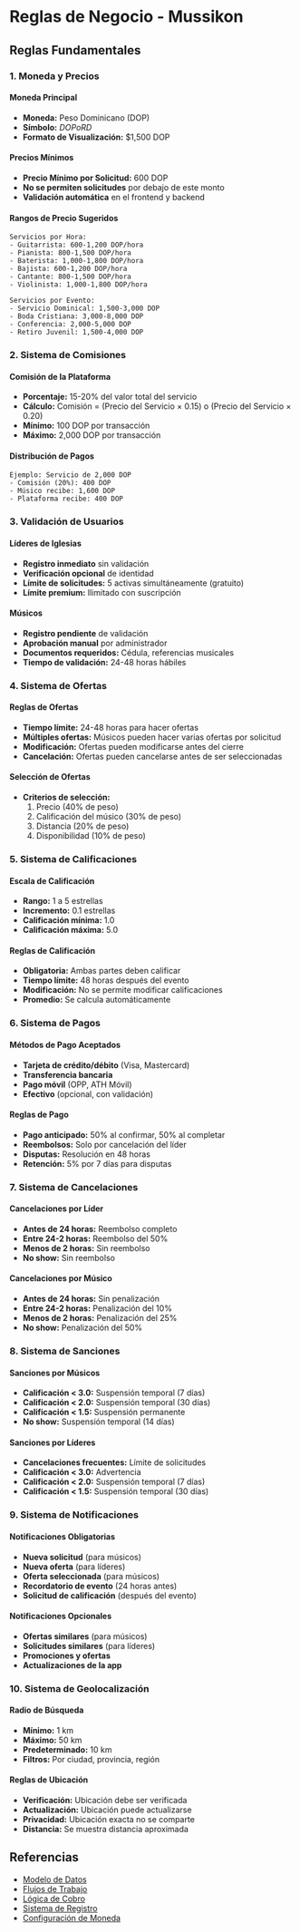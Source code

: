 # Reglas de Negocio - Mussikon

## Reglas Fundamentales

### 1. Moneda y Precios

#### Moneda Principal
- **Moneda:** Peso Dominicano (DOP)
- **Símbolo:** $DOP o RD$
- **Formato de Visualización:** $1,500 DOP

#### Precios Mínimos
- **Precio Mínimo por Solicitud:** 600 DOP
- **No se permiten solicitudes** por debajo de este monto
- **Validación automática** en el frontend y backend

#### Rangos de Precio Sugeridos
```
Servicios por Hora:
- Guitarrista: 600-1,200 DOP/hora
- Pianista: 800-1,500 DOP/hora
- Baterista: 1,000-1,800 DOP/hora
- Bajista: 600-1,200 DOP/hora
- Cantante: 800-1,500 DOP/hora
- Violinista: 1,000-1,800 DOP/hora

Servicios por Evento:
- Servicio Dominical: 1,500-3,000 DOP
- Boda Cristiana: 3,000-8,000 DOP
- Conferencia: 2,000-5,000 DOP
- Retiro Juvenil: 1,500-4,000 DOP
```

### 2. Sistema de Comisiones

#### Comisión de la Plataforma
- **Porcentaje:** 15-20% del valor total del servicio
- **Cálculo:** Comisión = (Precio del Servicio × 0.15) o (Precio del Servicio × 0.20)
- **Mínimo:** 100 DOP por transacción
- **Máximo:** 2,000 DOP por transacción

#### Distribución de Pagos
```
Ejemplo: Servicio de 2,000 DOP
- Comisión (20%): 400 DOP
- Músico recibe: 1,600 DOP
- Plataforma recibe: 400 DOP
```

### 3. Validación de Usuarios

#### Líderes de Iglesias
- **Registro inmediato** sin validación
- **Verificación opcional** de identidad
- **Límite de solicitudes:** 5 activas simultáneamente (gratuito)
- **Límite premium:** Ilimitado con suscripción

#### Músicos
- **Registro pendiente** de validación
- **Aprobación manual** por administrador
- **Documentos requeridos:** Cédula, referencias musicales
- **Tiempo de validación:** 24-48 horas hábiles

### 4. Sistema de Ofertas

#### Reglas de Ofertas
- **Tiempo límite:** 24-48 horas para hacer ofertas
- **Múltiples ofertas:** Músicos pueden hacer varias ofertas por solicitud
- **Modificación:** Ofertas pueden modificarse antes del cierre
- **Cancelación:** Ofertas pueden cancelarse antes de ser seleccionadas

#### Selección de Ofertas
- **Criterios de selección:**
  1. Precio (40% de peso)
  2. Calificación del músico (30% de peso)
  3. Distancia (20% de peso)
  4. Disponibilidad (10% de peso)

### 5. Sistema de Calificaciones

#### Escala de Calificación
- **Rango:** 1 a 5 estrellas
- **Incremento:** 0.1 estrellas
- **Calificación mínima:** 1.0
- **Calificación máxima:** 5.0

#### Reglas de Calificación
- **Obligatoria:** Ambas partes deben calificar
- **Tiempo límite:** 48 horas después del evento
- **Modificación:** No se permite modificar calificaciones
- **Promedio:** Se calcula automáticamente

### 6. Sistema de Pagos

#### Métodos de Pago Aceptados
- **Tarjeta de crédito/débito** (Visa, Mastercard)
- **Transferencia bancaria**
- **Pago móvil** (OPP, ATH Móvil)
- **Efectivo** (opcional, con validación)

#### Reglas de Pago
- **Pago anticipado:** 50% al confirmar, 50% al completar
- **Reembolsos:** Solo por cancelación del líder
- **Disputas:** Resolución en 48 horas
- **Retención:** 5% por 7 días para disputas

### 7. Sistema de Cancelaciones

#### Cancelaciones por Líder
- **Antes de 24 horas:** Reembolso completo
- **Entre 24-2 horas:** Reembolso del 50%
- **Menos de 2 horas:** Sin reembolso
- **No show:** Sin reembolso

#### Cancelaciones por Músico
- **Antes de 24 horas:** Sin penalización
- **Entre 24-2 horas:** Penalización del 10%
- **Menos de 2 horas:** Penalización del 25%
- **No show:** Penalización del 50%

### 8. Sistema de Sanciones

#### Sanciones por Músicos
- **Calificación < 3.0:** Suspensión temporal (7 días)
- **Calificación < 2.0:** Suspensión temporal (30 días)
- **Calificación < 1.5:** Suspensión permanente
- **No show:** Suspensión temporal (14 días)

#### Sanciones por Líderes
- **Cancelaciones frecuentes:** Límite de solicitudes
- **Calificación < 3.0:** Advertencia
- **Calificación < 2.0:** Suspensión temporal (7 días)
- **Calificación < 1.5:** Suspensión temporal (30 días)

### 9. Sistema de Notificaciones

#### Notificaciones Obligatorias
- **Nueva solicitud** (para músicos)
- **Nueva oferta** (para líderes)
- **Oferta seleccionada** (para músicos)
- **Recordatorio de evento** (24 horas antes)
- **Solicitud de calificación** (después del evento)

#### Notificaciones Opcionales
- **Ofertas similares** (para músicos)
- **Solicitudes similares** (para líderes)
- **Promociones y ofertas**
- **Actualizaciones de la app**

### 10. Sistema de Geolocalización

#### Radio de Búsqueda
- **Mínimo:** 1 km
- **Máximo:** 50 km
- **Predeterminado:** 10 km
- **Filtros:** Por ciudad, provincia, región

#### Reglas de Ubicación
- **Verificación:** Ubicación debe ser verificada
- **Actualización:** Ubicación puede actualizarse
- **Privacidad:** Ubicación exacta no se comparte
- **Distancia:** Se muestra distancia aproximada

## Referencias

- [Modelo de Datos](../business/02-data-model.md)
- [Flujos de Trabajo](../business/03-workflows.md)
- [Lógica de Cobro](../payments/01-payment-logic.md)
- [Sistema de Registro](../registration/01-user-registration.md)
- [Configuración de Moneda](../technical/01-currency-config.md)
